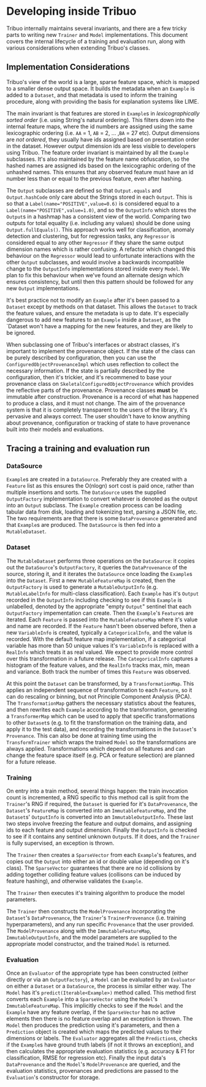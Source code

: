# Developing inside Tribuo

Tribuo internally maintains several invariants, and there are a few tricky
parts to writing new `Trainer` and `Model` implementations. This document
covers the internal lifecycle of a training and evaluation run, along with
various considerations when extending Tribuo's classes.

## Implementation Considerations

Tribuo's view of the world is a large, sparse feature space, which is mapped to
a smaller dense output space. It builds the metadata when an `Example` is added
to a `Dataset`, and that metadata is used to inform the training procedure,
along with providing the basis for explanation systems like LIME.

The main invariant is that features are stored in `Example`s in
*lexicographically sorted order* (i.e. using String's natural ordering). This
filters down into the internal feature maps, where the id numbers are assigned
using the same lexicographic ordering (i.e. `AA` = 1, `AB` = 2, ... ,`BA` = 27
etc). Output dimensions are *not ordered*, they usually have ids assigned based
on presentation order in the dataset.  However output dimension ids are less
visible to developers using Tribuo. The feature order invariant is maintained
by all the `Example` subclasses. It's also maintained by the feature name
obfuscation, so the hashed names are assigned ids based on the lexicographic
ordering of the unhashed names. This ensures that any observed feature must
have an id number less than or equal to the previous feature, even after
hashing.

The `Output` subclasses are defined so that `Output.equals` and `Output.hashCode`
only care about the Strings stored in each `Output`. This is so that a 
`Label(name="POSITIVE",value=0.6)` is considered equal to a 
`Label(name="POSITIVE",value=1.0)`, and so the `OutputInfo` which stores
the `Output`s in a hashmap has a consistent view of the world. Comparing
two outputs for total equality (i.e. including any values) should be done
using `Output.fullEquals()`. This approach works well for classification,
anomaly detection and clustering, but for regression tasks, any `Regressor`
is considered equal to any other `Regressor` if they share the same
output dimension names which is rather confusing. A refactor which changed
this behaviour on the `Regressor` would lead to unfortunate interactions with
the other `Output` subclasses, and would involve a backwards incompatible change
to the `OutputInfo` implementations stored inside every `Model`. We plan to 
fix this behaviour when we've found an alternate design which ensures consistency,
but until then this pattern should be followed for any new
`Output` implementations. 

It's best practice not to modify an `Example` after it's been passed to a
`Dataset` except by methods on that dataset. This allows the `Dataset` to track
the feature values, and ensure the metadata is up to date. It's especially
dangerous to add new features to an `Example` inside a `Dataset`, as the
`Dataset won't have a mapping for the new features, and they are likely to be
ignored.

When subclassing one of Tribuo's interfaces or abstract classes, it's important
to implement the provenance object. If the state of the class can be purely
described by configuration, then you can use the
`ConfiguredObjectProvenanceImpl` which uses reflection to collect the necessary
information. If the state is partially described by the configuration, then
it's trickier, and it's recommened to base your provenance class on
`SkeletalConfiguredObjectProvenance` which provides the reflective parts of the
provenance. Provenance classes **must** be immutable after construction.
Provenance is a record of what has happened to produce a class, and it must not
change. The aim of the provenance system is that it is completely transparent
to the users of the library, it's pervasive and always correct. The user shouldn't
have to know anything about provenance, configuration or tracking of state to
have provenance built into their models and evaluations.

## Tracing a training and evaluation run

### DataSource 
`Example`s are created in a `DataSource`. Preferably they are created with a
`Feature` list as this ensures the O(nlogn) sort cost is paid once, rather than
multiple insertions and sorts. The `DataSource` uses the supplied
`OutputFactory` implementation to convert whatever is denoted as the output
into an `Output` subclass. The `Example` creation process can be loading
tabular data from disk, loading and tokenizing text, parsing a JSON file, etc.
The two requirements are that there is some `DataProvenance` generated and that
`Example`s are produced. The `DataSource` is then fed into a `MutableDataset`.

### Dataset
The `MutableDataset` performs three operations on the `DataSource`: it copies
out the `DataSource`'s `OutputFactory`, it queries the `DataProvenance` of the
source, storing it, and it iterates the `DataSource` once loading the
`Example`s into the `Dataset`. First a new `MutableFeatureMap` is created, then
the `OutputFactory` is used to generate a `MutableOutputInfo` (e.g.
`MutableLabelInfo` for multi-class classification).  Each `Example` has it's
`Output` recorded in the `OutputInfo` including checking to see if this
`Example` is unlabelled, denoted by the appropriate "empty `Output`" sentinel
that each `OutputFactory` impementation can create. Then the `Example`'s
`Feature`s are iterated. Each `Feature` is passed into the `MutableFeatureMap`
where it's value and name are recorded. If the `Feature` hasn't been observed
before, then a new `VariableInfo` is created, typically a `CategoricalInfo`,
and the value is recorded. With the default feature map implementation, if a
categorical variable has more than 50 unique values it's `VariableInfo` is
replaced with a `RealInfo` which treats it as real valued. We expect to provide
more control over this transformation in a future release. The
`CategoricalInfo` captures a histogram of the feature values, and the
`RealInfo` tracks max, min, mean and variance. Both track the number of times
this `Feature` was observed.

At this point the `Dataset` can be transformed, by a `TransformationMap`. This
applies an independent sequence of transformation to each `Feature`, so it can
do rescaling or binning, but not Principle Component Analysis (PCA).  The
`TransformationMap` gathers the necessary statistics about the features, and
then rewrites each `Example` according to the transformation, generating a
`TransformerMap` which can be used to apply that specific transformations to
other `Dataset`s (e.g. to fit the transformation on the training data, and
apply it to the test data), and recording the transformations in the
`Dataset`'s `Provenance`. This can also be done at training time using the
`TransformTrainer` which wraps the trained `Model` so the transformations are
always applied.  Transformations which depend on all features and can change
the feature space itself (e.g. PCA or feature selection) are planned for a
future release. 

### Training
On entry into a train method, several things happen: the train invocation count
is incremented, a RNG specific to this method call is split from the
`Trainer`'s RNG if required, the `Dataset` is queried for it's
`DataProvenance`, the `Dataset`'s `FeatureMap` is converted into an
`ImmutableFeatureMap`, and the `Dataset`s' `OutputInfo` is converted into an
`ImmutableOutputInfo`. These last two steps involve freezing the feature and
output domains, and assigning ids to each feature and output dimension. Finally
the `OutputInfo` is checked to see if it contains any sentinel unknown
`Output`s. If it does, and the `Trainer` is fully supervised, an exception is
thrown.

The `Trainer` then creates a `SparseVector` from each `Example`'s features, and
copies out the `Output` into either an id or double value (depending on it's
class). The `SparseVector` guarantees that there are no id collisions by adding
together colliding feature values (collisons can be induced by feature
hashing), and otherwise validates the `Example`.

The `Trainer` then executes it's training algorithm to produce the model
parameters.

The `Trainer` then constructs the `ModelProvenance` incorporating the
`Dataset`'s `DataProvenance`, the `Trainer`'s `TrainerProvenance` (i.e.
training hyperparameters), and any run specific `Provenance` that the user
provided. The `ModelProvenance` along with the `ImmutableFeatureMap`,
`ImmutableOutputInfo`, and the model parameters are supplied to the appropriate
model constructor, and the trained `Model` is returned.

### Evaluation
Once an `Evaluator` of the appropriate type has been constructed (either
directly or via an `OutputFactory`), a `Model` can be evaluated by an
`Evaluator` on either a `Dataset` or a `DataSource`, the process is similar
either way. The `Model` has it's `predict(Iterable<Example>)` method called.
This method first converts each `Example` into a `SparseVector` using the
`Model`'s `ImmutableFeatureMap`. This implicitly checks to see if the `Model`
and the `Example` have any feature overlap, if the `SparseVector` has no active
elements then there is no feature overlap and an exception is thrown.  The
`Model` then produces the prediction using it's parameters, and then a
`Prediction` object is created which maps the predicted values to their
dimensions or labels. The `Evaluator` aggregates all the `Prediction`s, checks
if the `Example`s have ground truth labels (if not it throws an exception), and
then calculates the appropriate evaluation statistics (e.g. accuracy & F1 for
classification, RMSE for regression etc). Finally the input data's
`DataProvenance` and the `Model`'s `ModelProvenance` are queried, and the
evaluation statistics, provenances and predictions are passed to the
`Evaluation`'s constructor for storage.

